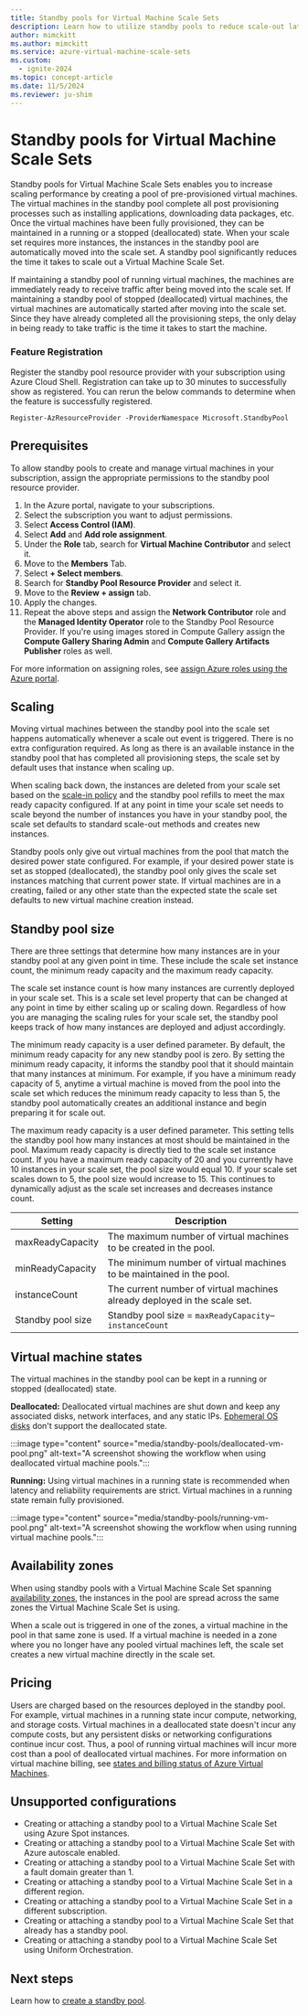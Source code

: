 ```yaml
---
title: Standby pools for Virtual Machine Scale Sets
description: Learn how to utilize standby pools to reduce scale-out latency with Virtual Machine Scale Sets.
author: mimckitt
ms.author: mimckitt
ms.service: azure-virtual-machine-scale-sets
ms.custom:
  - ignite-2024
ms.topic: concept-article
ms.date: 11/5/2024
ms.reviewer: ju-shim
---
```


# Standby pools for Virtual Machine Scale Sets

Standby pools for Virtual Machine Scale Sets enables you to increase scaling performance by creating a pool of pre-provisioned virtual machines. The virtual machines in the standby pool complete all post provisioning processes such as installing applications, downloading data packages, etc. Once the virtual machines have been fully provisioned, they can be maintained in a running or a stopped (deallocated) state. When your scale set requires more instances, the instances in the standby pool are automatically moved into the scale set. A standby pool significantly reduces the time it takes to scale out a Virtual Machine Scale Set. 

If maintaining a standby pool of running virtual machines, the machines are immediately ready to receive traffic after being moved into the scale set. If maintaining a standby pool of stopped (deallocated) virtual machines, the virtual machines are automatically started after moving into the scale set. Since they have already completed all the provisioning steps, the only delay in being ready to take traffic is the time it takes to start the machine. 

### Feature Registration 
Register the standby pool resource provider with your subscription using Azure Cloud Shell. Registration can take up to 30 minutes to successfully show as registered. You can rerun the below commands to determine when the feature is successfully registered. 

```azurepowershell-interactive
Register-AzResourceProvider -ProviderNamespace Microsoft.StandbyPool
```

## Prerequisites

To allow standby pools to create and manage virtual machines in your subscription, assign the appropriate permissions to the standby pool resource provider. 

1) In the Azure portal, navigate to your subscriptions.
2) Select the subscription you want to adjust permissions.
3) Select **Access Control (IAM)**.
4) Select **Add** and **Add role assignment**.
5) Under the **Role** tab, search for **Virtual Machine Contributor** and select it.
6) Move to the **Members** Tab.
7) Select **+ Select members**.
8) Search for **Standby Pool Resource Provider** and select it.
9) Move to the **Review + assign** tab.
10) Apply the changes. 
11) Repeat the above steps and assign the **Network Contributor** role and the **Managed Identity Operator** role to the Standby Pool Resource Provider. If you're using images stored in Compute Gallery assign the **Compute Gallery Sharing Admin** and **Compute Gallery Artifacts Publisher** roles as well.

For more information on assigning roles, see [assign Azure roles using the Azure portal](/azure/role-based-access-control/quickstart-assign-role-user-portal).

## Scaling

Moving virtual machines between the standby pool into the scale set happens automatically whenever a scale out event is triggered. There is no extra configuration required. As long as there is an available instance in the standby pool that has completed all provisioning steps, the scale set by default uses that instance when scaling up. 

When scaling back down, the instances are deleted from your scale set based on the [scale-in policy](virtual-machine-scale-sets-scale-in-policy.md) and the standby pool refills to meet the max ready capacity configured. If at any point in time your scale set needs to scale beyond the number of instances you have in your standby pool, the scale set defaults to standard scale-out methods and creates new instances.

Standby pools only give out virtual machines from the pool that match the desired power state configured. For example, if your desired power state is set as stopped (deallocated), the standby pool only gives the scale set instances matching that current power state. If virtual machines are in a creating, failed or any other state than the expected state the scale set defaults to new virtual machine creation instead.

## Standby pool size
There are three settings that determine how many instances are in your standby pool at any given point in time. These include the scale set instance count, the minimum ready capacity and the maximum ready capacity. 

The scale set instance count is how many instances are currently deployed in your scale set. This is a scale set level property that can be changed at any point in time by either scaling up or scaling down. Regardless of how you are managing the scaling rules for your scale set, the standby pool keeps track of how many instances are deployed and adjust accordingly. 

The minimum ready capacity is a user defined parameter. By default, the minimum ready capacity for any new standby pool is zero. By setting the minimum ready capacity, it informs the standby pool that it should maintain that many instances at minimum. For example, if you have a minimum ready capacity of 5, anytime a virtual machine is moved from the pool into the scale set which reduces the minimum ready capacity to less than 5, the standby pool automatically creates an additional instance and begin preparing it for scale out. 

The maximum ready capacity is a user defined parameter. This setting tells the standby pool how many instances at most should be maintained in the pool. Maximum ready capacity is directly tied to the scale set instance count. If you have a maximum ready capacity of 20 and you currently have 10 instances in your scale set, the pool size would equal 10. If your scale set scales down to 5, the pool size would increase to 15. This continues to dynamically adjust as the scale set increases and decreases instance count. 

| Setting | Description | 
|---|---|
| maxReadyCapacity | The maximum number of virtual machines to be created in the pool.|
| minReadyCapacity | The minimum number of virtual machines to be maintained in the pool.|
| instanceCount | The current number of virtual machines already deployed in the scale set.|
| Standby pool size | Standby pool size = `maxReadyCapacity`– `instanceCount` |

## Virtual machine states

The virtual machines in the standby pool can be kept in a running or stopped (deallocated) state. 

**Deallocated:** Deallocated virtual machines are shut down and keep any associated disks, network interfaces, and any static IPs. [Ephemeral OS disks](../virtual-machines/ephemeral-os-disks.md) don't support the deallocated state. 

:::image type="content" source="media/standby-pools/deallocated-vm-pool.png" alt-text="A screenshot showing the workflow when using deallocated virtual machine pools.":::

**Running:** Using virtual machines in a running state is recommended when latency and reliability requirements are strict. Virtual machines in a running state remain fully provisioned. 

:::image type="content" source="media/standby-pools/running-vm-pool.png" alt-text="A screenshot showing the workflow when using running virtual machine pools.":::


## Availability zones
When using standby pools with a Virtual Machine Scale Set spanning [availability zones](virtual-machine-scale-sets-use-availability-zones.md), the instances in the pool are spread across the same zones the Virtual Machine Scale Set is using. 

When a scale out is triggered in one of the zones, a virtual machine in the pool in that same zone is used. If a virtual machine is needed in a zone where you no longer have any pooled virtual machines left, the scale set creates a new virtual machine directly in the scale set. 

## Pricing

Users are charged based on the resources deployed in the standby pool. For example, virtual machines in a running state incur compute, networking, and storage costs. Virtual machines in a deallocated state doesn't incur any compute costs, but any persistent disks or networking configurations continue incur cost. Thus, a pool of running virtual machines will incur more cost than a pool of deallocated virtual machines. For more information on virtual machine billing, see [states and billing status of Azure Virtual Machines](../virtual-machines/states-billing.md).

## Unsupported configurations
- Creating or attaching a standby pool to a Virtual Machine Scale Set using Azure Spot instances.
- Creating or attaching a standby pool to a Virtual Machine Scale Set with Azure autoscale enabled. 
- Creating or attaching a standby pool to a Virtual Machine Scale Set with a fault domain greater than 1. 
- Creating or attaching a standby pool to a Virtual Machine Scale Set in a different region. 
- Creating or attaching a standby pool to a Virtual Machine Scale Set in a different subscription.  
- Creating or attaching a standby pool to a Virtual Machine Scale Set that already has a standby pool.
- Creating or attaching a standby pool to a Virtual Machine Scale Set using Uniform Orchestration. 

## Next steps

Learn how to [create a standby pool](standby-pools-create.md).
